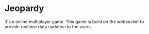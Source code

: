 # Jeopardy

It's a online multiplayer game. This game is build on the websocket to provide realtime data updation to the users.
